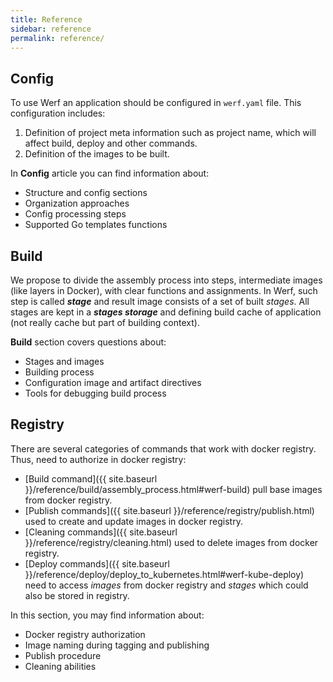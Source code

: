 ```yaml
---
title: Reference
sidebar: reference
permalink: reference/
---
```


## Config

To use Werf an application should be configured in `werf.yaml` file. 
This configuration includes:

1. Definition of project meta information such as project name, which will affect build, deploy and other commands.
2. Definition of the images to be built.

In **Config** article you can find information about:

* Structure and config sections
* Organization approaches
* Config processing steps
* Supported Go templates functions

## Build

We propose to divide the assembly process into steps, intermediate images (like layers in Docker), with clear functions and assignments. 
In Werf, such step is called ***stage*** and result image consists of a set of built *stages*. 
All stages are kept in a ***stages storage*** and defining build cache of application (not really cache but part of building context).

**Build** section covers questions about:

* Stages and images
* Building process
* Configuration image and artifact directives
* Tools for debugging build process

## Registry 

There are several categories of commands that work with docker registry. 
Thus, need to authorize in docker registry:

* [Build command]({{ site.baseurl }}/reference/build/assembly_process.html#werf-build) pull base images from docker registry.
* [Publish commands]({{ site.baseurl }}/reference/registry/publish.html) used to create and update images in docker registry.
* [Cleaning commands]({{ site.baseurl }}/reference/registry/cleaning.html) used to delete images from docker registry.
* [Deploy commands]({{ site.baseurl }}/reference/deploy/deploy_to_kubernetes.html#werf-kube-deploy) need to access _images_ from docker registry and _stages_ which could also be stored in registry.

In this section, you may find information about:

* Docker registry authorization
* Image naming during tagging and publishing 
* Publish procedure
* Cleaning abilities
